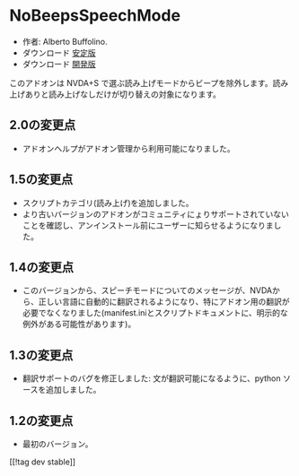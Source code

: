 # NoBeepsSpeechMode #
*	 作者: Alberto Buffolino.
*	 ダウンロード [安定版][1]
*	 ダウンロード [開発版][2]

このアドオンは NVDA+S で選ぶ読み上げモードからビープを除外します。読み上げありと読み上げなしだけが切り替えの対象になります。

## 2.0の変更点 ##
*	 アドオンヘルプがアドオン管理から利用可能になりました。

## 1.5の変更点 ##
*	 スクリプトカテゴリ(読み上げ)を追加しました。
*	 より古いバージョンのアドオンがコミュニティにょりサポートされていないことを確認し、アンインストール前にユーザーに知らせるようになりました。

## 1.4の変更点 ##
*	 このバージョンから、スピーチモードについてのメッセージが、NVDAから、正しい言語に自動的に翻訳されるようになり、特にアドオン用の翻訳が必要でなくなりました(manifest.iniとスクリプトドキュメントに、明示的な例外がある可能性があります)。

## 1.3の変更点 ##
*	 翻訳サポートのバグを修正しました: 文が翻訳可能になるように、python ソースを追加しました。

## 1.2の変更点 ##
*	 最初のバージョン。

[[!tag dev stable]]

[1]: https://addons.nvda-project.org/files/get.php?file=nb

[2]: https://addons.nvda-project.org/files/get.php?file=nb-dev
